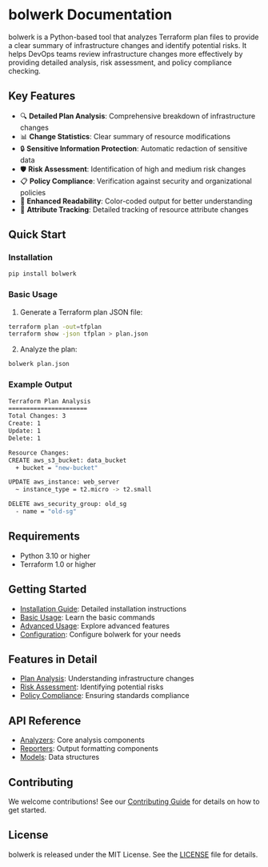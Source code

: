 # bolwerk Documentation

bolwerk is a Python-based tool that analyzes Terraform plan files to provide a clear summary of infrastructure changes and identify potential risks. It helps DevOps teams review infrastructure changes more effectively by providing detailed analysis, risk assessment, and policy compliance checking.

## Key Features

- 🔍 **Detailed Plan Analysis**: Comprehensive breakdown of infrastructure changes
- 📊 **Change Statistics**: Clear summary of resource modifications
- 🔒 **Sensitive Information Protection**: Automatic redaction of sensitive data
- 🛡️ **Risk Assessment**: Identification of high and medium risk changes
- 📋 **Policy Compliance**: Verification against security and organizational policies
- 🎨 **Enhanced Readability**: Color-coded output for better understanding
- 🔄 **Attribute Tracking**: Detailed tracking of resource attribute changes

## Quick Start

### Installation

```bash
pip install bolwerk
```

### Basic Usage

1. Generate a Terraform plan JSON file:
```bash
terraform plan -out=tfplan
terraform show -json tfplan > plan.json
```

2. Analyze the plan:
```bash
bolwerk plan.json
```

### Example Output

```bash
Terraform Plan Analysis
======================
Total Changes: 3
Create: 1
Update: 1
Delete: 1

Resource Changes:
CREATE aws_s3_bucket: data_bucket
  + bucket = "new-bucket"

UPDATE aws_instance: web_server
  ~ instance_type = t2.micro -> t2.small

DELETE aws_security_group: old_sg
  - name = "old-sg"
```

## Requirements

- Python 3.10 or higher
- Terraform 1.0 or higher

## Getting Started

- [Installation Guide](installation.md): Detailed installation instructions
- [Basic Usage](usage/basic_usage.md): Learn the basic commands
- [Advanced Usage](usage/advanced_usage.md): Explore advanced features
- [Configuration](usage/configuration.md): Configure bolwerk for your needs

## Features in Detail

- [Plan Analysis](features/plan_analysis.md): Understanding infrastructure changes
- [Risk Assessment](features/risk_assessment.md): Identifying potential risks
- [Policy Compliance](features/policy_compliance.md): Ensuring standards compliance

## API Reference

- [Analyzers](api/analyzers.md): Core analysis components
- [Reporters](api/reporters.md): Output formatting components
- [Models](api/models.md): Data structures

## Contributing

We welcome contributions! See our [Contributing Guide](contributing.md) for details on how to get started.

## License

bolwerk is released under the MIT License. See the [LICENSE](https://github.com/rafaelherik/bolwerk/blob/main/LICENSE) file for details. 